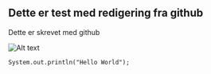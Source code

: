 ## Dette er test med redigering fra github
Dette er skrevet med github

![Alt text](http://placehold.it/200x200)


`System.out.println("Hello World");`

